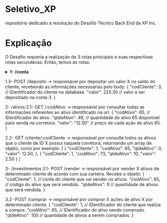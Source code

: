 # Seletivo_XP
repositório dedicado à resolução do Desafio Técnico Back End da XP Inc.

# Explicação

O Desafio requeria a realização de 3 rotas principais e suas respectivas rotas secundárias.
Então, temos as rotas:

<details>
    <summary> <strong> 1- /conta </strong> </summary> <br/>
1.1- GET /:codCliente -> responsável por consultar o saldo do cliente especificado pelo ID:codCliente presente na url, retornando o seguinte objeto:
          {
              "codCliente": 1,    // ID do cliente.
              "saldo": "1475.00"  // saldo do cliente 1.
          }

1.2- POST /saque -> responsável por descontar um valor X do saldo do cliente, recebendo as informações necessárias pelo body:
          {
              "codCliente": 2, // IDentificador do cliente no database.
              "valor": 74.90  // valor a ser descontado_sacado da conta 2.
          }
</details>

1.3- POST /deposito  -> responsável por depositar um valor X no saldo do cliente, recebendo as informações necessárias pelo body:
          {
              "codCliente": 3, // IDentificador do cliente no database.
              "valor": 225.30  // valor a ser depositado na conta 3.
          }

2- /ativos
2.1- GET /:codAtivo -> responsável por consultar todas as informações referentes ao ativo identificado na url.
    {
        "codAtivo": 65,  // IDentificador do ativo.
        "qtdeAtivo": 49, // quantidade do ativo 65 disponível para venda na corretora.
        "valor": "12.50" // preço de cada ação do ativo 65.
    }

2.2- GET /cliente/:codCliente -> responsável por consulta todos os ativos que o cliente de ID X possui naquela corretora, retornando um array de objeto, como por exemplo:
    [
        {
            "codCliente": 1,
            "codAtivo": 65,
            "qtdeAtivo": 0,
            "valor": 12.50,
        },
        {
            "codCliente": 1,
            "codAtivo": 73,
            "qtdeAtivo": 10,
            "valor": 2.50
        }
    ]

3- /investimentos
3.1- POST /vender -> responsável por vender X ativos de determinado cliente de acordo com sua carteira. Recebe o objeto:
    {
        "codCliente": 1, // conta do cliente que vai vender os ativos.
        "codAtivo": 65,  // código do ativo que será vendido.
        "qtdeAtivo": 9  // quantidade de ativos que será vendida.
    }

3.2- POST /comprar -> responsável por comprar X ações de ativo X por determinado cliente.
    {
        "codCliente": 1,  // IDentificador do cliente que realiza a compra.
        "codAtivo": 65,   // IDentificador do ativo sendo comprado.
        "qtdeAtivo": 100  // quantidade de ativos a serem comprados.
    }
